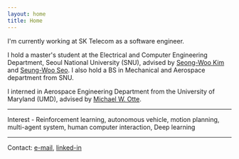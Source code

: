 ```yaml
---
layout: home
title: Home
---
```


I'm currently working at SK Telecom as a software engineer.  

I hold a master's student at the Electrical and Computer Engineering Department, Seoul National University (SNU), advised by [Seong-Woo Kim](https://aril.snu.ac.kr/) and [Seung-Woo Seo](https://vi.snu.ac.kr:58240/). I also hold a BS in Mechanical and Aerospace department from SNU. 

I interned in Aerospace Engineering Department from the University of Maryland (UMD), advised by [Michael W. Otte](http://ottelab.com/index.html).

---

Interest - Reinforcement learning, autonomous vehicle, motion planning, multi-agent system, human computer interaction, Deep learning

---

Contact: [e-mail](jackyoung96@snu.ac.kr), [linked-in](https://www.linkedin.com/in/jaekyung-cho-7361b521a/) 
